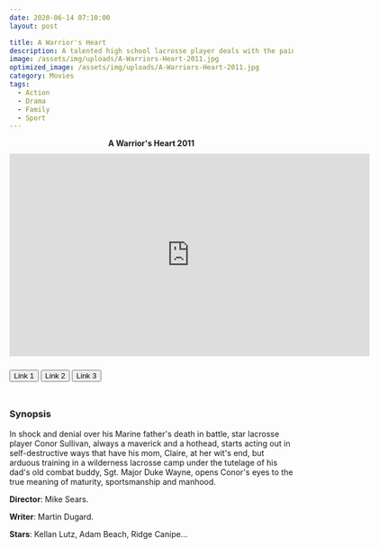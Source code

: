 ```yaml
---
date: 2020-06-14 07:10:00
layout: post

title: A Warrior's Heart
description: A talented high school lacrosse player deals with the pain from his military dad's death, a resentful new coach, and consequences of his own arrogance.
image: /assets/img/uploads/A-Warriors-Heart-2011.jpg
optimized_image: /assets/img/uploads/A-Warriors-Heart-2011.jpg
category: Movies
tags:
  - Action
  - Drama
  - Family
  - Sport
---
```

<link rel="stylesheet" type="text/css" href="/assets/css/player.css">

<div class="title-movie" style='text-align: center; font-weight: bold;'> A Warrior's Heart 2011 </div>

<div style='width:100%; height:10px; position:relative; margin-left: auto; margin-right: auto; overflow: hidden;'></div>

<div class="video-wrapper">
<iframe id="myframe" scrolling="no" allowfullscreen="" frameborder="0"  height="360"
src="https://playhydrax.com/?v=IISu5yOaUZ" width="640"></iframe>
</div>

<div style='width:100%; height:10px; position:relative; margin-left: auto; margin-right: auto; overflow: hidden;'></div>

<button class="button_link" onclick="link_1()">Link 1</button>
<button class="button_link" onclick="link_2()">Link 2</button>
<button class="button_link" onclick="link_3()">Link 3</button>

<div style='width:100%; height:10px; position:relative; margin-left: auto; margin-right: auto; overflow: hidden;'></div>

<script>
 var link1 = "https://playhydrax.com/?v=IISu5yOaUZ"
 var link2 = "hhttps://www.fembed.com/v/7ry-jsg81pqp656"
 var link3 = "https://gdriveplayer.me/embed2.php?link=04z3fNWRScIDXoh22GSHAQEi3nFYFI4PDWjfCaTNlXSNtwC%252BrSnnhMXmIYmdHxFbhyHq9kbBYNFdTNcZoBS7eV0bibjZ%252FsJuVD0ZDhlDpVjsYmt3Ds9oqpySWcWOiQxlIkrD%252FhnL0axV3V0jBUw1ZrLQrbiGTx30KjavX1rBKnlcFwAGtpbMc3f4nJxl2NG5LkogKVLz8Izh8rbN9hlB2U"

 function link_1() {
 var x = document.getElementsByClassName("button_link");
 for (var i=0; i < x.length; i++)
 {x[i].classList.remove("button_link_clicked")}
 x[0].classList.add("button_link_clicked");
 document.getElementById("myframe").src = link1;}

 function link_2() {
 var x = document.getElementsByClassName("button_link");
 for (var i=0; i < x.length; i++)
 {x[i].classList.remove("button_link_clicked")}
 x[1].classList.add("button_link_clicked");
 document.getElementById("myframe").src = link2;}

 function link_3() {
 var x = document.getElementsByClassName("button_link");
 for (var i=0; i < x.length; i++)
 {x[i].classList.remove("button_link_clicked")}
 x[2].classList.add("button_link_clicked");
 document.getElementById("myframe").src = link3;}
</script>


### Synopsis
In shock and denial over his Marine father's death in battle, star lacrosse player Conor Sullivan, always a maverick and a hothead, starts acting out in self-destructive ways that have his mom, Claire, at her wit's end, but arduous training in a wilderness lacrosse camp under the tutelage of his dad's old combat buddy, Sgt. Major Duke Wayne, opens Conor's eyes to the true meaning of maturity, sportsmanship and manhood.      

**Director**: Mike Sears.  

**Writer**: Martin Dugard.   

**Stars**:  Kellan Lutz, Adam Beach, Ridge Canipe...      
